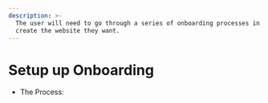 ```yaml
---
description: >-
  The user will need to go through a series of onboarding processes in order to
  create the website they want.
---
```


# Setup up Onboarding

* The Process:

